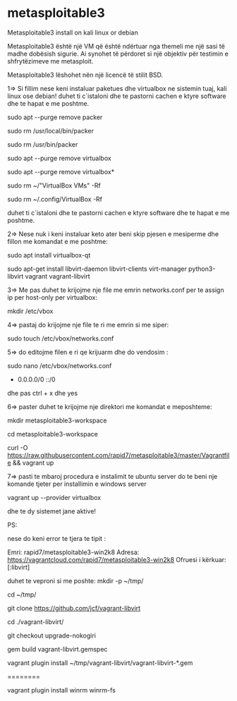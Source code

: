 # metasploitable3
Metasploitable3 install on kali linux or debian

Metasploitable3 është një VM që është ndërtuar nga themeli me një sasi të madhe dobësish sigurie.
Ai synohet të përdoret si një objektiv për testimin e shfrytëzimeve me metasploit.

Metasploitable3 lëshohet nën një licencë të stilit BSD. 


1=> Si fillim nese keni instaluar paketues dhe virtualbox ne sistemin tuaj, kali linux ose debian!
duhet ti c`istaloni dhe te pastorni cachen e ktyre software dhe te hapat e me poshtme.

sudo apt --purge remove packer

sudo rm /usr/local/bin/packer

sudo rm /usr/bin/packer

sudo apt --purge remove virtualbox

sudo apt --purge remove virtualbox*

sudo rm ~/"VirtualBox VMs" -Rf

sudo rm ~/.config/VirtualBox  -Rf


duhet ti c`istaloni dhe te pastorni cachen e ktyre software dhe te hapat e me poshtme.

2=> Nese nuk i keni instaluar keto ater beni skip pjesen e mesiperme dhe fillon me komandat e me poshtme:

sudo apt install virtualbox-qt

sudo apt-get install libvirt-daemon libvirt-clients virt-manager python3-libvirt vagrant vagrant-libvirt

3=> Me pas duhet te krijojme nje file me emrin networks.conf per te assign ip per host-only per virtualbox:

mkdir /etc/vbox

4=> pastaj do krijojme nje file te ri me emrin si me siper:

sudo touch /etc/vbox/networks.conf 

5=> do editojme filen e ri qe krijuarm dhe do vendosim :

sudo nano /etc/vbox/networks.conf

* 0.0.0.0/0 ::/0

dhe pas ctrl + x dhe yes

6=> paster duhet te krijojme nje direktori me komandat e meposhteme:

mkdir metasploitable3-workspace

cd metasploitable3-workspace

curl -O https://raw.githubusercontent.com/rapid7/metasploitable3/master/Vagrantfile && vagrant up

7=> pasti te mbaroj procedura e instalimit te ubuntu server do te beni nje komande tjeter per installimin e windows server

vagrant up --provider virtualbox

dhe te dy sistemet jane aktive!


PS:

nese do keni error te tjera te tipit :

Emri: rapid7/metasploitable3-win2k8
Adresa: https://vagrantcloud.com/rapid7/metasploitable3-win2k8
Ofruesi i kërkuar: [:libvirt]

duhet te veproni si me poshte:
mkdir -p ~/tmp/

cd ~/tmp/

git clone https://github.com/jcf/vagrant-libvirt

cd ./vagrant-libvirt/

git checkout upgrade-nokogiri

gem build vagrant-libvirt.gemspec

vagrant plugin install  ~/tmp/vagrant-libvirt/vagrant-libvirt-*.gem

========

vagrant plugin install winrm winrm-fs
